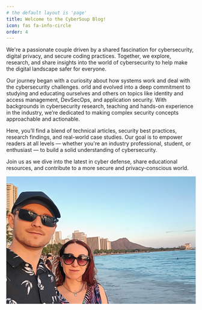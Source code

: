```yaml
---
# the default layout is 'page'
title: Welcome to the CyberSoup Blog!
icon: fas fa-info-circle
order: 4
---
```



We're a passionate couple driven by a shared fascination for cybersecurity, 
digital privacy, and secure coding practices. 
Together, we explore, research, and share insights into the world of cybersecurity 
to help make the digital landscape safer for everyone.

Our journey began with a curiosity about how systems work and deal with the cybersecurity challenges.
orld and evolved into a deep commitment to studying and educating ourselves and others on topics like 
identity and access management, DevSecOps, and application security. With backgrounds in cybersecurity research, teaching and hands-on experience 
in the industry, we’re dedicated to making complex security concepts approachable and actionable.

Here, you’ll find a blend of technical articles, security best practices, research findings, and real-world case studies. 
Our goal is to empower readers at all levels — whether you're an industry professional, student, or enthusiast — to build 
a solid understanding of cybersecurity. 

Join us as we dive into the latest in cyber defense, share educational resources, 
and contribute to a more secure and privacy-conscious world.

![us](/assets/img/about/us_cartoon.png)

